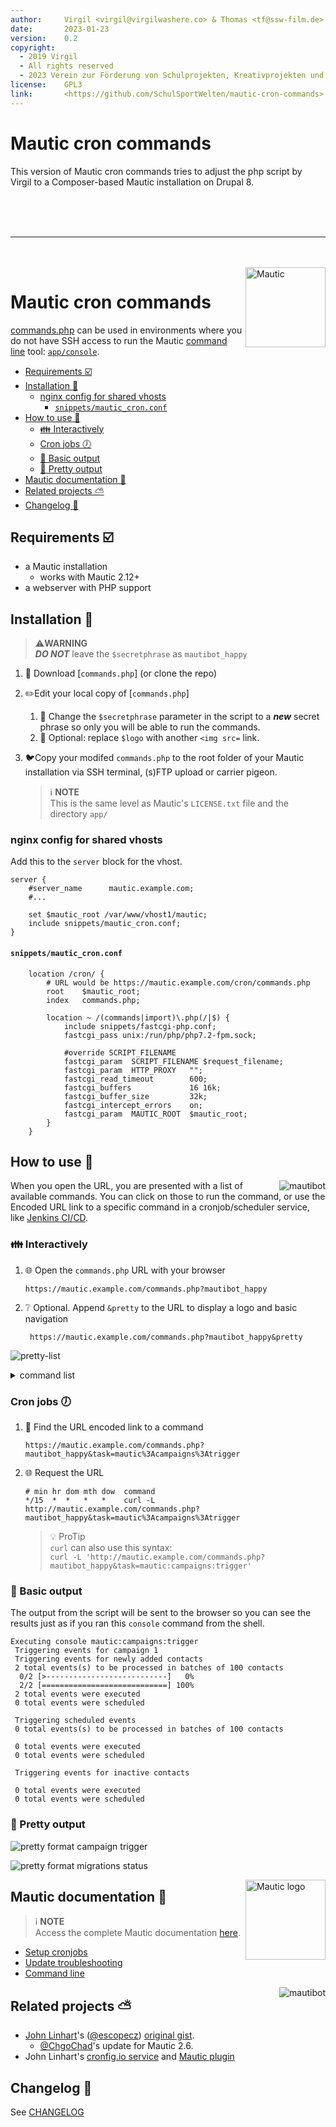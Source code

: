 ```yaml
---
author:     Virgil <virgil@virgilwashere.co> & Thomas <tf@ssw-film.de>
date:       2023-01-23
version:    0.2
copyright:
  - 2019 Virgil
  - All rights reserved
  - 2023 Verein zur Förderung von Schulprojekten, Kreativprojekten und Sportprojekten e.V.
license:    GPL3
link:       <https://github.com/SchulSportWelten/mautic-cron-commands>
---
```


# Mautic cron commands

This version of Mautic cron commands tries to adjust the php script by Virgil to a Composer-based Mautic installation on Drupal 8.

<br />
<br />
<br />

___

<br />
<br />


<img alt="Mautic" align="right" width=128 src="https://cdn.jsdelivr.net/gh/virgilwashere/mautic-cron-commands/assets/mautic_logo.png">
<!-- <img alt="Mautic" align="right" width=128 src="assets/mautic_logo.png?raw=true"> -->

# Mautic cron commands

[commands.php] can be used in environments where you do not have SSH access to run the Mautic [command line](#command-line) tool: [`app/console`](#command-line).

- [Requirements ☑️](#requirements-️)
- [Installation 🚀](#installation-)
  - [nginx config for shared vhosts](#nginx-config-for-shared-vhosts)
    - [`snippets/mautic_cron.conf`](#snippetsmautic_cronconf)
- [How to use 🚴](#how-to-use-)
  - [👪 Interactively](#-interactively)
  - [Cron jobs 🕖](#cron-jobs-)
  - [🔰 Basic output](#-basic-output)
  - [💍 Pretty output](#-pretty-output)
- [Mautic documentation 📜](#mautic-documentation-)
- [Related projects ⛅️](#related-projects-️)
- [Changelog 📔](#changelog-)

## Requirements ☑️

- a Mautic installation
  - works with Mautic 2.12+
- a webserver with PHP support

## Installation 🚀

> ⚠️**WARNING**\
> **_DO NOT_** leave the `$secretphrase` as `mautibot_happy`

1. :arrow_down_small:️ Download [`commands.php`] (or clone the repo)
1. ✏️Edit your local copy of [`commands.php`]
   1. 🔐 Change the `$secretphrase` parameter in the script to a **_new_** secret phrase so only you will be able to run the commands.
   1. 🎨 Optional: replace `$logo` with another `<img src=` link.

1. 🐦Copy your modifed `commands.php` to the root folder of your Mautic installation via SSH terminal, (s)FTP upload or carrier pigeon.
    > ℹ️ **NOTE**\
    > This is the same level as Mautic's `LICENSE.txt` file and the directory `app/`

### nginx config for shared vhosts

Add this to the `server` block for the vhost.

```nginx
server {
    #server_name      mautic.example.com;
    #...

    set $mautic_root /var/www/vhost1/mautic;
    include snippets/mautic_cron.conf;
}
```

#### `snippets/mautic_cron.conf`

```nginx
    location /cron/ {
        # URL would be https://mautic.example.com/cron/commands.php
        root    $mautic_root;
        index   commands.php;

        location ~ /(commands|import)\.php(/|$) {
            include snippets/fastcgi-php.conf;
            fastcgi_pass unix:/run/php/php7.2-fpm.sock;

            #override SCRIPT_FILENAME
            fastcgi_param  SCRIPT_FILENAME $request_filename;
            fastcgi_param  HTTP_PROXY   "";
            fastcgi_read_timeout        600;
            fastcgi_buffers             16 16k;
            fastcgi_buffer_size         32k;
            fastcgi_intercept_errors    on;
            fastcgi_param  MAUTIC_ROOT  $mautic_root;
        }
    }
```

## How to use 🚴

<img alt="mautibot" align="right" src="https://cdn.jsdelivr.net/gh/virgilwashere/mautic-cron-commands/assets/mautibot32.png">
<!-- <img alt="mautibot" align="right" src="assets/mautibot32.png?raw=true"> -->

When you open the URL, you are presented with a list of available commands. You can click on those to run the command, or use the Encoded URL link to a specific command in a cronjob/scheduler service, like [Jenkins CI/CD][jenkins].

### 👪 Interactively

1. 🌐 Open the `commands.php` URL with your browser

    ```http
    https://mautic.example.com/commands.php?mautibot_happy
    ```

1. ❔ Optional. Append `&pretty` to the URL to display a logo and basic navigation

   ```http
    https://mautic.example.com/commands.php?mautibot_happy&pretty
   ```

![pretty-list](https://cdn.jsdelivr.net/gh/virgilwashere/mautic-cron-commands/assets/pretty-list.png "command list")
<!-- ![caption: pretty mode command list](/assets/pretty-list.png?raw=true "command list") -->

<details><summary>command list</summary>

```php
$allowedCmds = array(
    'list',
    'mautic:segments:update',
    'mautic:campaigns:update',
    'mautic:campaigns:trigger',
    'cache:clear',
    'mautic:emails:send',
    'mautic:emails:fetch',
    'mautic:emails:send --quiet',
    'mautic:emails:fetch --quiet',
    'mautic:broadcasts:send',
    'mautic:broadcasts:send --quiet',
    'mautic:broadcasts:send --channel=email',
    'mautic:broadcasts:send --channel=sms',
    'mautic:messages:send',
    'mautic:campaigns:messages',
    'mautic:campaigns:messages --channel=email',
    'mautic:campaigns:messages --channel=sms',
    'mautic:queue:process',
    'mautic:webhooks:process',
    'mautic:reports:scheduler',
    'mautic:plugins:update',
    'mautic:iplookup:download',
    'mautic:assets:generate',
    'mautic:segments:update --force',
    'mautic:campaigns:update --force',
    'mautic:campaigns:trigger --force',
    'mautic:segments:update --max-contacts=300 --batch-limit=300',
    'mautic:segments:update --max-contacts=300 --batch-limit=300 --quiet',
    'mautic:segments:update --max-contacts=300 --batch-limit=300 --force',
    'mautic:segments:update --max-contacts=1000 --batch-limit=1000',
    'mautic:segments:update --max-contacts=1000 --batch-limit=1000 --quiet',
    'mautic:campaigns:update --max-contacts=100 --quiet',
    'mautic:campaigns:update --max-contacts=300 --quiet',
    'mautic:campaigns:trigger --quiet',
    'cache:clear --no-interaction --no-warmup --no-optional-warmers',
    'cache:warmup --no-interaction --no-optional-warmers',
    'mautic:social:monitoring',
    'mautic:integration:pushleadactivity --integration=XXX',
    'mautic:integration:fetchleads --integration=XXX',
    'mautic:import --limit=600',
    'mautic:import --limit=600 --quiet',
    'mautic:dnc:import --limit=600',
    'mautic:dnc:import --limit=600 --quiet',
    'mautic:maintenance:cleanup --no-interaction --days-old=90 --dry-run',
    'mautic:maintenance:cleanup --no-interaction --days-old=365 --dry-run',
    'mautic:maintenance:cleanup --no-interaction --days-old=90',
    'mautic:maintenance:cleanup --no-interaction --days-old=365',
    'doctrine:migrations:status',
    'doctrine:migrations:status --show-versions',
    'doctrine:migrations:migrate --allow-no-migration --dry-run',
    'doctrine:migrations:migrate --allow-no-migration --no-interaction',
    'doctrine:migrations:migrate --allow-no-migration --query-time --dry-run',
    'doctrine:migrations:migrate --allow-no-migration --query-time --no-interaction',
    'doctrine:schema:update',
    'doctrine:schema:update --dump-sql',
    'doctrine:schema:validate',
    'doctrine:schema:update --no-interaction --dump-sql --force',
    'doctrine:schema:update --no-interaction --force',
    'debug:swiftmailer',
    'debug:router',
    'doctrine:mapping:info',
    'debug:event-dispatcher',
    'mautic:install:data --no-interaction --force',
    'mautic:contacts:deduplicate',
    'mautic:unusedip:delete',
    'mautic:dashboard:warm',
    'mautic:campaign:summarize',
    'mautic:update:find',
    'mautic:update:apply --no-interaction --force',
);
```

</details>

### Cron jobs 🕖

1. 🔎 Find the URL encoded link to a command

    ```http
    https://mautic.example.com/commands.php?mautibot_happy&task=mautic%3Acampaigns%3Atrigger
    ```

1. 🌐 Request the URL

    ```crontab
    # min hr dom mth dow  command
    */15  *  *   *   *    curl -L http://mautic.example.com/commands.php?mautibot_happy&task=mautic%3Acampaigns%3Atrigger
    ```

    > 💡 ProTip\
    > `curl` can also use this syntax:\
    > `curl -L 'http://mautic.example.com/commands.php?mautibot_happy&task=mautic:campaigns:trigger'`

### 🔰 Basic output

The output from the script will be sent to the browser so you can see the results just as if you ran this `console` command from the shell.

```console
Executing console mautic:campaigns:trigger
 Triggering events for campaign 1
 Triggering events for newly added contacts
 2 total events(s) to be processed in batches of 100 contacts
  0/2 [>---------------------------]   0%
  2/2 [============================] 100%
 2 total events were executed
 0 total events were scheduled

 Triggering scheduled events
 0 total events(s) to be processed in batches of 100 contacts

 0 total events were executed
 0 total events were scheduled

 Triggering events for inactive contacts

 0 total events were executed
 0 total events were scheduled
```

### 💍 Pretty output

![pretty format campaign trigger](https://cdn.jsdelivr.net/gh/virgilwashere/mautic-cron-commands/assets/pretty-output.png "pretty format campaign trigger")
<!-- ![pretty format campaign trigger](assets/pretty-output.png?raw=true "pretty format campaign trigger") -->

![pretty format migrations status](https://cdn.jsdelivr.net/gh/virgilwashere/mautic-cron-commands/assets/pretty-output2.png "pretty format migrations status")
<!-- ![pretty format migrations status](assets/pretty-output2.png?raw=true "pretty format migrations status") -->

<img alt="Mautic logo" align="right" width=128 src="https://cdn.jsdelivr.net/gh/virgilwashere/mautic-cron-commands/assets/mautic_logo.png">
<!-- <img alt="Mautic logo" align="right" width=128 src="assets/mautic_logo.png?raw=true"> -->

## Mautic documentation 📜

> ℹ️ **NOTE**\
> Access the complete Mautic documentation [here][documentation].

- [Setup cronjobs]
- [Update troubleshooting]
- [Command line]

<img alt="mautibot" align="right" src="https://cdn.jsdelivr.net/gh/virgilwashere/mautic-cron-commands/assets/mautibot32.png">
<!-- <img alt="mautibot" align="right" src="assets/mautibot32.png?raw=true"> -->

## Related projects ⛅️

- [John Linhart][@escopecz]'s ([@escopecz]) [original gist](https://gist.github.com/escopecz/9a1a0b10861941a457f4).
  - [@ChgoChad]'s update for Mautic 2.6.
- John Linhart's [cronfig.io service][cronfig service] and [Mautic plugin][cronfig plugin]

## Changelog 📔

See [CHANGELOG](CHANGELOG.md)

<!-- ## Contributors
[![All Contributors](https://img.shields.io/badge/all_contributors-<%=contributors.length %>-orange.svg?style=flat-square)](#contributors)" -->

[repo]: <https://github.com/virgilwashere/mautic-cron-commands>
[commands.php]: <commands.php>
[@escopecz]: <https://github.com/escopecz>
[jenkins]: <https://jenkins.io>
[@ChgoChad]: <https://gist.github.com/ChgoChad/fe9950c628ad8169cd27a58ee64106e8>
[documentation]: <https://www.mautic.org/docs>
[Setup cronjobs]: <https://www.mautic.org/docs/en/setup/cron_jobs.html>
[Update troubleshooting]: <https://www.mautic.org/docs/en/tips/update-failed.html#nossh>
[command line]: <https://www.mautic.org/docs/en/tips/command-line.html>
[cronfig service]: <https://docs.cronfig.io/integrations/mautic>
[cronfig plugin]: <https://github.com/cronfig/mautic-cronfig>
